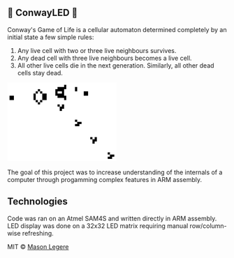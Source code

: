 ## :rotating_light: ConwayLED :rotating_light:

Conway's Game of Life is a cellular automaton determined completely by an initial state a few simple rules: 

1. Any live cell with two or three live neighbours survives.
2. Any dead cell with three live neighbours becomes a live cell.
3. All other live cells die in the next generation. Similarly, all other dead cells stay dead.

![Game of Life](demo/GameOfLife.gif)


The goal of this project was to increase understanding of the internals of a computer through progamming 
complex features in ARM assembly. 

## Technologies 
Code was ran on an Atmel SAM4S and written directly in ARM assembly. LED display was done on a 32x32 LED matrix 
requiring manual row/column-wise refreshing. 


MIT © [Mason Legere]()
